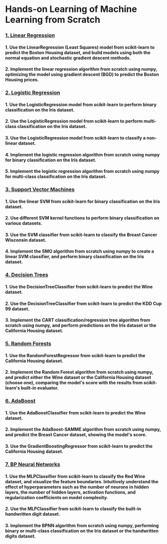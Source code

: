 # Hands-on Learning of Machine Learning from Scratch

### [1. Linear Regression](1.LinearRegression/LinearRegression.md)

#### 1. Use the LinearRegression (Least Squares) model from scikit-learn to predict the Boston Housing dataset, and build models using both the normal equation and stochastic gradient descent methods.

#### 2. Implement the linear regression algorithm from scratch using numpy, optimizing the model using gradient descent (BGD) to predict the Boston Housing prices.

### [2. Logistic Regression](2.LogisticRegression/LogisticRegression.md)

#### 1. Use the LogisticRegression model from scikit-learn to perform binary classification on the Iris dataset.

#### 2. Use the LogisticRegression model from scikit-learn to perform multi-class classification on the Iris dataset.

#### 3. Use the LogisticRegression model from scikit-learn to classify a non-linear dataset.

#### 4. Implement the logistic regression algorithm from scratch using numpy for binary classification on the Iris dataset.

#### 5. Implement the logistic regression algorithm from scratch using numpy for multi-class classification on the Iris dataset.

### [3. Support Vector Machines](3.SupportVectorMachine/SupportVectorMachine.md)

#### 1. Use the linear SVM from scikit-learn for binary classification on the Iris dataset.

#### 2. Use different SVM kernel functions to perform binary classification on various datasets.

#### 3. Use the SVM classifier from scikit-learn to classify the Breast Cancer Wisconsin dataset.

#### 4. Implement the SMO algorithm from scratch using numpy to create a linear SVM classifier, and perform binary classification on the Iris dataset.

### [4. Decision Trees](4.DecisionTree/DecisionTree.md)

#### 1. Use the DecisionTreeClassifier from scikit-learn to predict the Wine dataset.

#### 2. Use the DecisionTreeClassifier from scikit-learn to predict the KDD Cup 99 dataset.

#### 3. Implement the CART classification/regression tree algorithm from scratch using numpy, and perform predictions on the Iris dataset or the California Housing dataset.

### [5. Random Forests](5.RandomForest/RandomForest.md)

#### 1. Use the RandomForestRegressor from scikit-learn to predict the California Housing dataset.

#### 2. Implement the Random Forest algorithm from scratch using numpy, and predict either the Wine dataset or the California Housing dataset (choose one), comparing the model's score with the results from scikit-learn's built-in evaluator.

### [6. AdaBoost](6.AdaBoost/AdaBoost.md)

#### 1. Use the AdaBoostClassifier from scikit-learn to predict the Wine dataset.

#### 2. Implement the AdaBoost-SAMME algorithm from scratch using numpy, and predict the Breast Cancer dataset, showing the model's score.

#### 3. Use the GradientBoostingRegressor from scikit-learn to predict the California Housing dataset.

### [7. BP Neural Networks](7.BackpropagationNeuralNetwork/BackpropagationNeuralNetwork.md)

#### 1. Use the MLPClassifier from scikit-learn to classify the Red Wine dataset, and visualize the feature boundaries. Intuitively understand the effect of hyperparameters such as the number of neurons in hidden layers, the number of hidden layers, activation functions, and regularization coefficients on model complexity.

#### 2. Use the MLPClassifier from scikit-learn to classify the built-in handwritten digit dataset.

#### 3. Implement the BPNN algorithm from scratch using numpy, performing binary or multi-class classification on the Iris dataset or the handwritten digits dataset.
